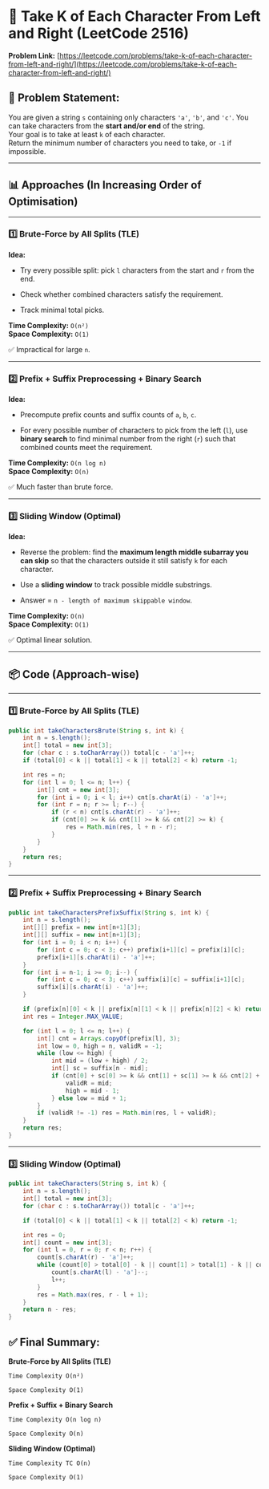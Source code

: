 
# 📖 Take K of Each Character From Left and Right (LeetCode 2516)

**Problem Link:** [https://leetcode.com/problems/take-k-of-each-character-from-left-and-right/](https://leetcode.com/problems/take-k-of-each-character-from-left-and-right/)



## 📜 Problem Statement:

You are given a string `s` containing only characters `'a'`, `'b'`, and `'c'`. You can take characters from the **start and/or end** of the string.  
Your goal is to take at least `k` of each character.  
Return the minimum number of characters you need to take, or `-1` if impossible.

----------

## 📊 Approaches (In Increasing Order of Optimisation)

----------

### 1️⃣ Brute-Force by All Splits (TLE)

**Idea:**

-   Try every possible split: pick `l` characters from the start and `r` from the end.
    
-   Check whether combined characters satisfy the requirement.
    
-   Track minimal total picks.
    

**Time Complexity:** `O(n²)`  
**Space Complexity:** `O(1)`

✅ Impractical for large `n`.

----------

### 2️⃣ Prefix + Suffix Preprocessing + Binary Search

**Idea:**

-   Precompute prefix counts and suffix counts of `a`, `b`, `c`.
    
-   For every possible number of characters to pick from the left (`l`), use **binary search** to find minimal number from the right (`r`) such that combined counts meet the requirement.
    

**Time Complexity:** `O(n log n)`  
**Space Complexity:** `O(n)`

✅ Much faster than brute force.

----------

### 3️⃣ Sliding Window (Optimal)

**Idea:**

-   Reverse the problem: find the **maximum length middle subarray you can skip** so that the characters outside it still satisfy `k` for each character.
    
-   Use a **sliding window** to track possible middle substrings.
    
-   Answer = `n - length of maximum skippable window`.
    

**Time Complexity:** `O(n)`  
**Space Complexity:** `O(1)`

✅ Optimal linear solution.

----------

## 📦 Code (Approach-wise)

----------

### 1️⃣ Brute-Force by All Splits (TLE)

```java
public int takeCharactersBrute(String s, int k) {
    int n = s.length();
    int[] total = new int[3];
    for (char c : s.toCharArray()) total[c - 'a']++;
    if (total[0] < k || total[1] < k || total[2] < k) return -1;

    int res = n;
    for (int l = 0; l <= n; l++) {
        int[] cnt = new int[3];
        for (int i = 0; i < l; i++) cnt[s.charAt(i) - 'a']++;
        for (int r = n; r >= l; r--) {
            if (r < n) cnt[s.charAt(r) - 'a']++;
            if (cnt[0] >= k && cnt[1] >= k && cnt[2] >= k) {
                res = Math.min(res, l + n - r);
            }
        }
    }
    return res;
}

```

----------

### 2️⃣ Prefix + Suffix Preprocessing + Binary Search

```java
public int takeCharactersPrefixSuffix(String s, int k) {
    int n = s.length();
    int[][] prefix = new int[n+1][3];
    int[][] suffix = new int[n+1][3];
    for (int i = 0; i < n; i++) {
        for (int c = 0; c < 3; c++) prefix[i+1][c] = prefix[i][c];
        prefix[i+1][s.charAt(i) - 'a']++;
    }
    for (int i = n-1; i >= 0; i--) {
        for (int c = 0; c < 3; c++) suffix[i][c] = suffix[i+1][c];
        suffix[i][s.charAt(i) - 'a']++;
    }

    if (prefix[n][0] < k || prefix[n][1] < k || prefix[n][2] < k) return -1;
    int res = Integer.MAX_VALUE;

    for (int l = 0; l <= n; l++) {
        int[] cnt = Arrays.copyOf(prefix[l], 3);
        int low = 0, high = n, validR = -1;
        while (low <= high) {
            int mid = (low + high) / 2;
            int[] sc = suffix[n - mid];
            if (cnt[0] + sc[0] >= k && cnt[1] + sc[1] >= k && cnt[2] + sc[2] >= k) {
                validR = mid;
                high = mid - 1;
            } else low = mid + 1;
        }
        if (validR != -1) res = Math.min(res, l + validR);
    }
    return res;
}

```

----------

### 3️⃣ Sliding Window (Optimal)

```java
public int takeCharacters(String s, int k) {
    int n = s.length();
    int[] total = new int[3];
    for (char c : s.toCharArray()) total[c - 'a']++;

    if (total[0] < k || total[1] < k || total[2] < k) return -1;

    int res = 0;
    int[] count = new int[3];
    for (int l = 0, r = 0; r < n; r++) {
        count[s.charAt(r) - 'a']++;
        while (count[0] > total[0] - k || count[1] > total[1] - k || count[2] > total[2] - k) {
            count[s.charAt(l) - 'a']--;
            l++;
        }
        res = Math.max(res, r - l + 1);
    }
    return n - res;
}

```



## ✅ Final Summary:


**Brute-Force by All Splits (TLE)**

`Time Complexity O(n²)`

`Space Complexity O(1)`

**Prefix + Suffix + Binary Search**

`Time Complexity O(n log n)`

`Space Complexity O(n)`

**Sliding Window (Optimal)**

`Time Complexity TC O(n)`

`Space Complexity O(1)`


